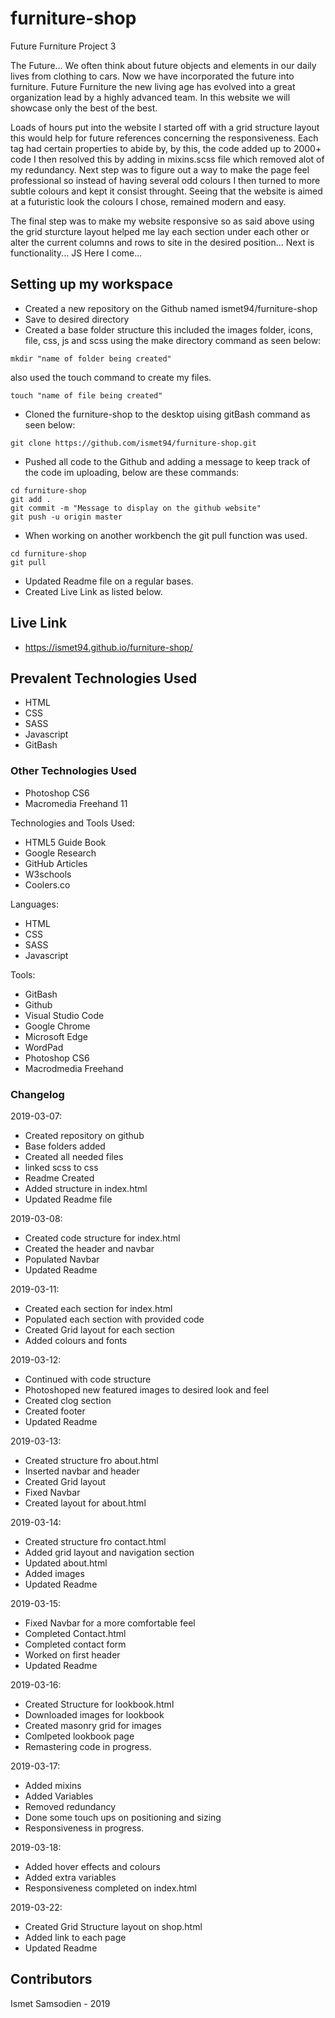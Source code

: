 # furniture-shop
Future Furniture Project 3

The Future... We often think about future objects and elements in our daily lives from clothing to cars. Now we have incorporated the future into furniture. Future Furniture the new living age has evolved into a great organization lead by a highly advanced team. In this website we will showcase only the best of the best.

Loads of hours put into the website I started off with a grid structure layout this would help for future references concerning the responsiveness. Each tag had certain properties to abide by, by this, the code added up to 2000+ code I then resolved this by adding in mixins.scss file which removed alot of my redundancy. 
Next step was to figure out a way to make the page feel professional so instead of having several odd colours I then turned to more subtle colours and kept it consist throught. Seeing that the website is aimed at a futuristic look the colours I chose, remained modern and easy.

The final step was to make my website responsive so as said above using the grid sturcture layout helped me lay each section under each other or alter the current columns and rows to site in the desired position... Next is functionality... JS Here I come...

## Setting up my workspace

- Created a new repository on the Github named ismet94/furniture-shop
- Save to desired directory
- Created a base folder structure this included the images folder, icons, file, css, js and scss using the make directory command as seen below:
```
mkdir "name of folder being created"
```
also used the touch command to create my files.
```
touch "name of file being created"
```
- Cloned the furniture-shop to the desktop uising gitBash command as seen below:
```
git clone https://github.com/ismet94/furniture-shop.git

```
- Pushed all code to the Github and adding a message to keep track of the code im uploading, below are these commands:
```
cd furniture-shop
git add .
git commit -m "Message to display on the github website"
git push -u origin master

```
- When working on another workbench the git pull function was used.
```
cd furniture-shop
git pull

```
- Updated Readme file on a regular bases.
- Created Live Link as listed below.


## Live Link

- https://ismet94.github.io/furniture-shop/

## Prevalent Technologies Used

- HTML
- CSS
- SASS
- Javascript
- GitBash

### Other Technologies Used

- Photoshop CS6
- Macromedia Freehand 11
 

Technologies and Tools Used:

- HTML5 Guide Book
- Google Research
- GitHub Articles
- W3schools
- Coolers.co

Languages:

- HTML
- CSS
- SASS
- Javascript


Tools:

- GitBash
- Github
- Visual Studio Code
- Google Chrome
- Microsoft Edge
- WordPad
- Photoshop CS6
- Macrodmedia Freehand

### Changelog

2019-03-07:
- Created repository on github
- Base folders added
- Created all needed files
- linked scss to css
- Readme Created 
- Added structure in index.html
- Updated Readme file

2019-03-08:
- Created code structure for index.html
- Created the header and navbar
- Populated Navbar
- Updated Readme

2019-03-11:
- Created each section for index.html
- Populated each section with provided code
- Created Grid layout for each section
- Added colours and fonts

2019-03-12:
- Continued with code structure
- Photoshoped new featured images to desired look and feel
- Created clog section
- Created footer
- Updated Readme

2019-03-13:
- Created structure fro about.html
- Inserted navbar and header
- Created Grid layout 
- Fixed Navbar
- Created layout for about.html

2019-03-14:
- Created structure fro contact.html
- Added grid layout and navigation section
- Updated about.html
- Added images
- Updated Readme

2019-03-15:
- Fixed Navbar for a more comfortable feel
- Completed Contact.html
- Completed contact form
- Worked on first header
- Updated Readme

2019-03-16:
- Created Structure for lookbook.html
- Downloaded images for lookbook
- Created masonry grid for images
- Comlpeted lookbook page
- Remastering code in progress.

2019-03-17:
- Added mixins
- Added Variables
- Removed redundancy
- Done some touch ups on positioning and sizing
- Responsiveness in progress.

2019-03-18:
- Added hover effects and colours
- Added extra variables
- Responsiveness completed on index.html

2019-03-22:
- Created Grid Structure layout on shop.html
- Added link to each page
- Updated Readme


## Contributors

Ismet Samsodien - 2019






